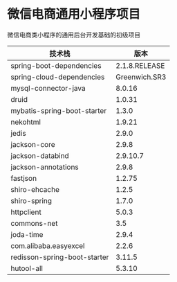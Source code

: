 # 微信电商通用小程序项目

微信电商类小程序的通用后台开发基础的初级项目



| 技术栈                       | 版本          |
| ---------------------------- | ------------- |
| spring-boot-dependencies     | 2.1.8.RELEASE |
| spring-cloud-dependencies    | Greenwich.SR3 |
| mysql-connector-java         | 8.0.16        |
| druid                        | 1.0.31        |
| mybatis-spring-boot-starter  | 1.3.0         |
| nekohtml                     | 1.9.21        |
| jedis                        | 2.9.0         |
| jackson-core                 | 2.9.8         |
| jackson-databind             | 2.9.10.7      |
| jackson-annotations          | 2.9.8         |
| fastjson                     | 1.2.75        |
| shiro-ehcache                | 1.2.5         |
| shiro-spring                 | 1.7.0         |
| httpclient                   | 5.0.3         |
| commons-net                  | 3.5           |
| joda-time                    | 2.9.4         |
| com.alibaba.easyexcel        | 2.2.6         |
| redisson-spring-boot-starter | 3.11.5        |
| hutool-all                   | 5.3.10        |